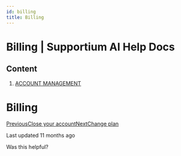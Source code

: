 ```yaml
---
id: billing
title: Billing
---
```



# Billing | Supportium AI Help Docs

## Content

  1. [ACCOUNT MANAGEMENT](/account-management)

# Billing

[PreviousClose your account](/account-management/your-profile/close-your-account)[NextChange plan](/account-management/billing/change-plan)

Last updated 11 months ago

Was this helpful?
